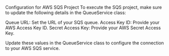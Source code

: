 Configuration for AWS SQS Project
To execute the SQS project, make sure to update the following details in the QueueService class:

Queue URL: Set the URL of your SQS queue.
Access Key ID: Provide your AWS Access Key ID.
Secret Access Key: Provide your AWS Secret Access Key.

Update these values in the QueueService class to configure the connection to your AWS SQS service.